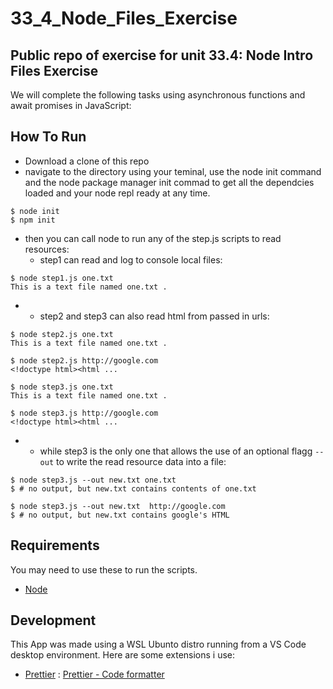 # 33_4_Node_Files_Exercise
## Public repo of exercise for unit 33.4: Node Intro Files Exercise
We will complete the following tasks using asynchronous functions and await promises in JavaScript:

## How To Run
- Download a clone of this repo
- navigate to the directory using your teminal, use the node init command and the node package manager init commad to get all the dependcies loaded and your node repl ready at any time.
```
$ node init
$ npm init
```
- then you can call node to run any of the step.js scripts to read resources:
  - step1 can read and log to console local files:
```
$ node step1.js one.txt
This is a text file named one.txt .
```
  -
      - step2 and step3 can also read html from passed in urls:
```
$ node step2.js one.txt
This is a text file named one.txt .

$ node step2.js http://google.com
<!doctype html><html ...

$ node step3.js one.txt
This is a text file named one.txt .

$ node step3.js http://google.com
<!doctype html><html ...
```
  -
      - while step3 is the only one that allows the use of an optional flagg `--out` to write the read resource data into a file:
```
$ node step3.js --out new.txt one.txt
$ # no output, but new.txt contains contents of one.txt

$ node step3.js --out new.txt  http://google.com
$ # no output, but new.txt contains google's HTML
```

## Requirements
You may need to use these to run the scripts.
- [Node](https://nodejs.org/en)


## Development
This App was made using a WSL Ubunto distro running from a VS Code desktop environment.
Here are some extensions i use:
- [Prettier](https://prettier.io/) : [Prettier - Code formatter](https://marketplace.visualstudio.com/items?itemName=esbenp.prettier-vscode)


[Previous Repo]: https://github.com/papontem/33_3_JS_Async_Code_Await_Exercise